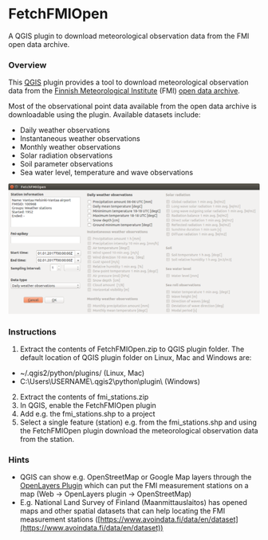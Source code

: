 # FetchFMIOpen
A QGIS plugin to download meteorological observation data from the FMI open data archive.

### Overview
This [QGIS](http://www.qgis.org/en/site/) plugin provides a tool to download meteorological observation data from the [Finnish 
Meteorological Institute](http://www.en.ilmatieteenlaitos.fi/) (FMI) [open data archive](https://en.ilmatieteenlaitos.fi/open-data).

Most of the observational point data available from the open data archive is downloadable using the plugin. Available datasets include:
- Daily weather observations
- Instantaneous weather observations
- Monthly weather observations
- Solar radiation observations
- Soil parameter observations
- Sea water level, temperature and wave observations

![GUI preview](./GUI_preview.png)

### Instructions 
1. Extract the contents of FetchFMIOpen.zip to QGIS plugin folder. The default location of QGIS plugin folder on Linux, Mac and Windows are: 
  * \~/.qgis2/python/plugins/                   (Linux, Mac)
  * C:\Users\USERNAME\\.qgis2\python\plugin\\   (Windows)
2. Extract the contents of fmi_stations.zip
3. In QGIS, enable the FetchFMIOpen plugin 
4. Add e.g. the fmi_stations.shp to a project
5. Select a single feature (station) e.g. from the fmi_stations.shp and using the FetchFMIOpen plugin download the meteorological 
observation data from the station.

### Hints
- QGIS can show e.g. OpenStreetMap or Google Map layers through the [OpenLayers Plugin](http://hub.qgis.org/projects/openlayers/wiki) which can put the FMI measurement stations on a map (Web -> OpenLayers plugin -> OpenStreetMap)
- E.g. National Land Survey of Finland (Maanmittauslaitos) has opened maps and other spatial datasets that can help locating the FMI measurement stations ([https://www.avoindata.fi/data/en/dataset](https://www.avoindata.fi/data/en/dataset))
